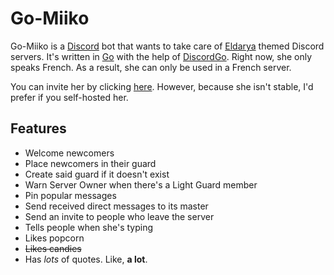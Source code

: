 # Go-Miiko
Go-Miiko is a [Discord](https://discordapp.com/) bot that wants to take care of [Eldarya](http://www.eldarya.fr/) themed Discord servers. It's written in [Go](https://golang.org/) with the help of [DiscordGo](https://github.com/bwmarrin/discordgo). Right now, she only speaks French. As a result, she can only be used in a French server.

You can invite her by clicking [here](https://discordapp.com/oauth2/authorize?&client_id=376971915010768896&scope=bot). However, because she isn't stable, I'd prefer if you self-hosted her.

## Features
* Welcome newcomers
* Place newcomers in their guard
* Create said guard if it doesn't exist
* Warn Server Owner when there's a Light Guard member
* Pin popular messages
* Send received direct messages to its master
* Send an invite to people who leave the server
* Tells people when she's typing
* Likes popcorn
* ~~Likes candies~~
* Has *lots* of quotes. Like, **a lot**.